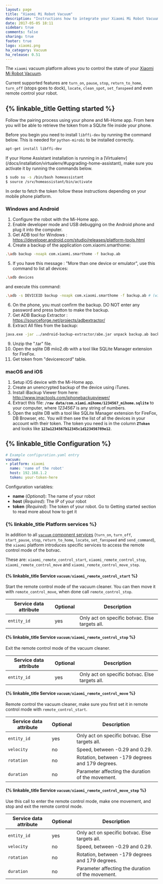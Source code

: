 ```yaml
---
layout: page
title: "Xiaomi Mi Robot Vacuum"
description: "Instructions how to integrate your Xiaomi Mi Robot Vacuum within Home Assistant."
date: 2017-05-05 18:11
sidebar: true
comments: false
sharing: true
footer: true
logo: xiaomi.png
ha_category: Vacuum
ha_release: 0.51
---
```


The `xiaomi` vacuum platform allows you to control the state of your [Xiaomi Mi Robot Vacuum](http://www.mi.com/roomrobot/).

Current supported features are `turn_on`, `pause`, `stop`, `return_to_home`, `turn_off` (stops goes to dock), `locate`, `clean_spot`, `set_fanspeed` and even remote control your robot.

## {% linkable_title Getting started %}

Follow the pairing process using your phone and Mi-Home app. From here you will be able to retrieve the token from a SQLite file inside your phone.

Before you begin you need to install `libffi-dev` by running the command below. This is needed for `python-mirobi` to be installed correctly. 

```bash
apt-get install libffi-dev
```

<p class='note warning'>
If your Home Assistant installation is running in a [Virtualenv](/docs/installation/virtualenv/#upgrading-home-assistant), make sure you activate it by running the commands below.</p>

```bash
$ sudo su -s /bin/bash homeassistant
$ source /srv/homeassistant/bin/activate
```

In order to fetch the token follow these instructions depending on your mobile phone platform.

### Windows and Android
1. Configure the robot with the Mi-Home app.
2. Enable developer mode and USB debugging on the Android phone and plug it into the computer.
3. Get ADB tool for Windows : https://developer.android.com/studio/releases/platform-tools.html
4. Create a backup of the application com.xiaomi.smarthome:
```bash
.\adb backup -noapk com.xiaomi.smarthome -f backup.ab
```
5. If you have this message : "More than one device or emulator", use this command to list all devices:
```bash
.\adb devices
```
and execute this command:
```bash
.\adb -s DEVICEID backup -noapk com.xiaomi.smarthome -f backup.ab # (with DEVICEID the device id from the previous command)
```
6. On the phone, you must confirm the backup. DO NOT enter any password and press button to make the backup.
7. Get ADB Backup Extractor : https://sourceforge.net/projects/adbextractor/
8. Extract All files from the backup:
```bash
java.exe -jar ../android-backup-extractor/abe.jar unpack backup.ab backup.tar ""
```
9. Unzip the ".tar" file.
10. Open the sqlite DB miio2.db with a tool like SQLite Manager extension for FireFox.
11. Get token from "devicerecord" table.


### macOS and iOS
1. Setup iOS device with the Mi-Home app.
2. Create an unencrypted backup of the device using iTunes.
3. Install iBackup Viewer from here: http://www.imactools.com/iphonebackupviewer/
4. Extract this file: **`/raw data/com.xiami.mihome/1234567_mihome.sqlite`** to your computer, where _1234567_ is any string of numbers.
5. Open the sqlite DB with a tool like SQLite Manager extension for FireFox, DB Browser, etc. You will then see the list of all the devices in your account with their token. The token you need is in the column **`ZToken`** and looks like **`123a1234567b12345c1d123456789e12`**.

## {% linkable_title Configuration %}

```yaml
# Example configuration.yaml entry
vacuum:
- platform: xiaomi
  name: 'name of the robot'
  host: 192.168.1.2
  token: your-token-here
```

Configuration variables:
- **name** (*Optional*): The name of your robot
- **host** (*Required*): The IP of your robot
- **token** (*Required*): The token of your robot. Go to Getting started section to read more about how to get it

### {% linkable_title Platform services %}

In addition to all [`vacuum` component services](/components/vacuum#component-services) (`turn_on`, `turn_off`, `start_pause`, `stop`, `return_to_home`, `locate`, `set_fanspeed` and `send_command`), the `xiaomi` platform introduces specific services to access the remote control mode of the botvac.

These are: `xiaomi_remote_control_start`, `xiaomi_remote_control_stop`, `xiaomi_remote_control_move` and `xiaomi_remote_control_move_step`.

#### {% linkable_title Service `vacuum/xiaomi_remote_control_start` %}

Start the remote control mode of the vacuum cleaner. You can then move it with `remote_control_move`, when done call `remote_control_stop`.

| Service data attribute    | Optional | Description                                           |
|---------------------------|----------|-------------------------------------------------------|
| `entity_id`               |      yes | Only act on specific botvac. Else targets all.        |

#### {% linkable_title Service `vacuum/xiaomi_remote_control_stop` %}

Exit the remote control mode of the vacuum cleaner.

| Service data attribute    | Optional | Description                                           |
|---------------------------|----------|-------------------------------------------------------|
| `entity_id`               |      yes | Only act on specific botvac. Else targets all.        |

#### {% linkable_title Service `vacuum/xiaomi_remote_control_move` %}

Remote control the vacuum cleaner, make sure you first set it in remote control mode with `remote_control_start`.

| Service data attribute    | Optional | Description                                           |
|---------------------------|----------|-------------------------------------------------------|
| `entity_id`               |      yes | Only act on specific botvac. Else targets all.        |
| `velocity`                |       no | Speed, between -0.29 and 0.29.                        |
| `rotation`                |       no | Rotation, between -179 degrees and 179 degrees.       |
| `duration`                |       no | Parameter affecting the duration of the movement.     |


#### {% linkable_title Service `vacuum/xiaomi_remote_control_move_step` %}

Use this call to enter the remote control mode, make one movement, and stop and exit the remote control mode.

| Service data attribute    | Optional | Description                                           |
|---------------------------|----------|-------------------------------------------------------|
| `entity_id`               |      yes | Only act on specific botvac. Else targets all.        |
| `velocity`                |       no | Speed, between -0.29 and 0.29.                        |
| `rotation`                |       no | Rotation, between -179 degrees and 179 degrees.       |
| `duration`                |       no | Parameter affecting the duration of the movement.     |
